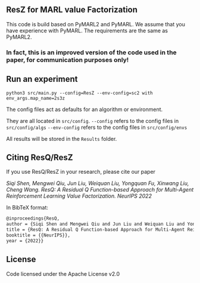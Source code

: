 
## ResZ for MARL value Factorization
This code is build based on PyMARL2 and PyMARL. We assume that you have experience with PyMARL.
The requirements are the same as PyMARL2.

###  In fact, this is an improved version of the code used in the paper, for communication purposes only!



## Run an experiment 


```shell
python3 src/main.py --config=ResZ --env-config=sc2 with env_args.map_name=2s3z
```


The config files act as defaults for an algorithm or environment. 

They are all located in `src/config`.
`--config` refers to the config files in `src/config/algs`
`--env-config` refers to the config files in `src/config/envs`

All results will be stored in the `Results` folder.


## Citing ResQ/ResZ 

If you use ResQ/ResZ in your research, please cite our paper

*Siqi Shen, Mengwei Qiu, Jun Liu, Weiquan Liu, Yongquan Fu, Xinwang Liu, Cheng Wang. ResQ: A Residual Q Function-based Approach for Multi-Agent Reinforcement Learning Value Factorization. NeurIPS 2022*

In BibTeX format:

```tex
@inproceedings{ResQ, 
author = {Siqi Shen and Mengwei Qiu and Jun Liu and Weiquan Liu and Yongquan Fu and Xinwang Liu and Cheng Wang}, 
title = {ResQ: A Residual Q Function-based Approach for Multi-Agent Reinforcement Learning Value Factorization}, 
booktitle = {{NeurIPS}}, 
year = {2022}}
```

## License

Code licensed under the Apache License v2.0
